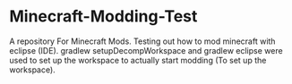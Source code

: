 # Minecraft-Modding-Test
A repository For Minecraft Mods. Testing out how to mod minecraft with eclipse (IDE). gradlew setupDecompWorkspace and gradlew eclipse were used to set up the workspace to actually start modding (To set up the workspace).
